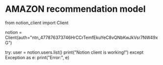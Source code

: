 # AMAZON recommendation model 
from notion_client import Client

notion = Client(auth="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")

try:
    user = notion.users.list()
    print("Notion client is working!")
except Exception as e:
    print("Error:", e)
